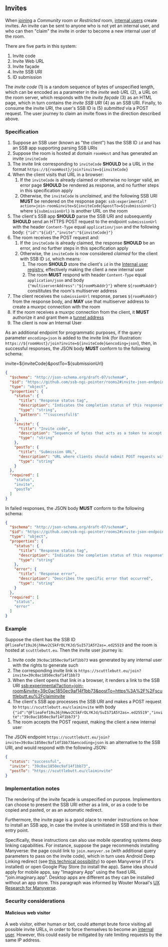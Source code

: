 ## Invites

When [joining](Joining.md) a *Community* room or *Restricted* room, [internal users](../Stakeholders/Internal%20user.md) create invites. An invite can be sent to anyone who is not yet an internal user, and who can then "claim" the invite in order to become a new internal user of the room.

There are five parts in this system:

1. Invite code
1. Invite Web URL
1. Invite façade
1. Invite SSB URI
1. ID submission

The *invite code* (1) is a random sequence of bytes of unspecified length, which can be encoded as a parameter in the *invite web URL* (2), a URL on the room server, which responds with the *invite façade* (3) as an HTML page, which in turn contains the *invite SSB URI* (4) as an SSB URI. Finally, to consume the invite URI, the user's SSB ID is (5) *submitted* via a POST request. The user journey to claim an invite flows in the direction described above.

### Specification

1. Suppose an SSB user (known as "the client") has the SSB ID `id` and has an SSB app supporting parsing SSB URIs
1. Suppose the room is hosted at domain `roomHost` and has generated an invite `inviteCode`
1. The invite link corresponding to `inviteCode` **SHOULD** be a URL in the format `https://${roomHost}/join?invite=${inviteCode}`
1. When the client visits that URL in a browser:
    1. If the `inviteCode` is already claimed or otherwise no longer valid, an error page **SHOULD** be rendered as response, and no further steps in this specification apply
    1. Otherwise, the `inviteCode` is *unclaimed*, and the following SSB URI **MUST** be rendered on the response page: `ssb:experimental?action=join-room&invite=${inviteCode}&postTo=${submissionUrl}` where `${submissionUrl}` is another URL on the room
1. The client's SSB app **SHOULD** parse the SSB URI and subsequently **SHOULD** send an HTTPS POST request to the endpoint `submissionUrl` with the header `Content-Type` equal `application/json` and the following body: `{"id":"${id}","invite":"${inviteCode}"}`
1. The room receives the POST request and:
    1. If the `inviteCode` is already claimed, the response **SHOULD** be an error, and no further steps in this specification apply
    1. Otherwise, the `inviteCode` is now considered *claimed* for the client with SSB ID `id`, which means:
        1. The room **SHOULD** store the client's `id` in the [Internal user registry](Internal%20user%20registry.md), effectively making the client a new internal user
        1. The room **MUST** respond with header `Content-Type` equal `application/json` and body `{"multiserverAddress":"${roomMsAddr}"}` where `${roomMsAddr}` consititutes the room's multiserver address
1. The client receives the `submissionUrl` response, parses `${roomMsAddr}` from the response body, and **MAY** use that multiserver address to create a muxrpc connection with the room
1. If the room receives a muxrpc connection from the client, it **MUST** authorize it and grant them a [tunnel address](Tunnel%20addresses.md)
1. The client is now an Internal User

As an additional endpoint for programmatic purposes, if the query parameter `encoding=json` is added to the invite link (for illustration: `https://${roomHost}/join?invite=${inviteCode}&encoding=json`), then, in successful responses, the JSON body **MUST** conform to the following schema:

invite=${inviteCode}&postTo=${submissionUrl}
```json
{
  "$schema": "http://json-schema.org/draft-07/schema#",
  "$id": "https://github.com/ssb-ngi-pointer/rooms2#invite-json-endpoint-success",
  "type": "object",
  "properties": {
    "status": {
      "title": "Response status tag",
      "description": "Indicates the completion status of this response",
      "type": "string",
      "pattern": "^(successful)$"
    },
    "invite": {
      "title": "Invite code",
      "description": "Sequence of bytes that acts as a token to accept the invite",
      "type": "string"
    },
    "postTo": {
      "title": "Submission URL",
      "description": "URL where clients should submit POST requests with a JSON body",
      "type": "string"
    }
  },
  "required": [
    "status",
    "invite",
    "postTo"
  ]
}
```

In failed responses, the JSON body **MUST** conform to the following schema:

```json
{
  "$schema": "http://json-schema.org/draft-07/schema#",
  "$id": "https://github.com/ssb-ngi-pointer/rooms2#invite-json-endpoint-error",
  "type": "object",
  "properties": {
    "status": {
      "title": "Response status tag",
      "description": "Indicates the completion status of this response",
      "type": "string"
    },
    "error": {
      "title": "Response error",
      "description": "Describes the specific error that occurred",
      "type": "string"
    }
  },
  "required": [
    "status",
    "error"
  ]
}
```

### Example

Suppose the client has the SSB ID `@FlieaFef19uJ6jhHwv2CSkFrDLYKJd/SuIS71A5Y2as=.ed25519` and the room is hosted at `scuttlebutt.eu`. Then the invite user journey is:

1. Invite code `39c0ac1850ec9af14f1bb73` was generated by any internal user with the rights to generate such
1. The corresponding invite link is `https://scuttlebutt.eu/join?invite=39c0ac1850ec9af14f1bb73`
1. When the client opens that link in a browser, it renders a link to the SSB URI [ssb:experimental?action=join-room&invite=39c0ac1850ec9af14f1bb73&postTo=https%3A%2F%2Fscuttlebutt.eu%2Fclaiminvite](ssb:experimental?action=join-room&invite=39c0ac1850ec9af14f1bb73&postTo=https%3A%2F%2Fscuttlebutt.eu%2Fclaiminvite)
1. The client's SSB app processes the SSB URI and makes a POST request to `https://scuttlebutt.eu/claiminvite` with body `{"id":"@FlieaFef19uJ6jhHwv2CSkFrDLYKJd/SuIS71A5Y2as=.ed25519","invite":"39c0ac1850ec9af14f1bb73"}`
1. The room accepts the POST request, making the client a new internal user

The JSON endpoint `https://scuttlebutt.eu/join?invite=39c0ac1850ec9af14f1bb73&encoding=json` is an alternative to the SSB URI, and would respond with the following JSON:

```json
{
  "status": "successful",
  "invite": "39c0ac1850ec9af14f1bb73",
  "postTo": "https://scuttlebutt.eu/claiminvite"
}
```

### Implementation notes

The rendering of the invite façade is unspecified on purpose. Implementors can choose to present the SSB URI either as a link, or as a code to be copied and pasted, or as an automatic redirect.

Furthermore, the invite page is a good place to render instructions on how to install an SSB app, in case the invitee is uninitiated in SSB and this is their entry point.

Specifically, these instructions can also use mobile operating systems deep linking capabilities. For instance, suppose the page recommends installing Manyverse: the page could link to `join.manyver.se` (with additional query parameters to pass on the invite code), which in turn uses Android Deep Linking redirect (see [this technical possibility](https://stackoverflow.com/questions/28744167/android-deep-linking-use-the-same-link-for-the-app-and-the-play-store)) to open Manyverse (if it's installed) or open Google Play Store (to install the app). Same idea should apply for mobile apps, say "Imaginary App" using the fixed URL "join.imaginary.app". Desktop apps are different as they can be installed without an app store. This paragraph was informed by Wouter Moraal's [UX Research for Manyverse](https://www.manyver.se/ux-research/).

### Security considerations

#### Malicious web visitor

A web visitor, either human or bot, could attempt brute force visiting all possible invite URLs, in order to force themselves to become an [internal user](../Stakeholders/Internal%20user.md). However, this could easily be mitigated by rate limiting requests by the same IP address.
